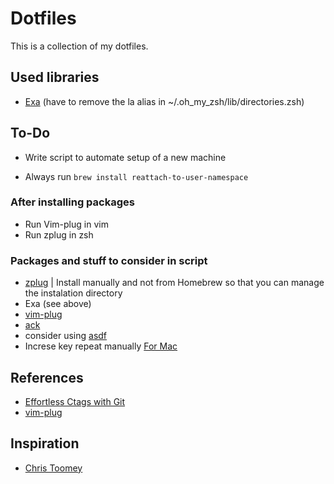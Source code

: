 # Dotfiles
This is a collection of my dotfiles.

## Used libraries
* [Exa](https://github.com/ogham/exa)
(have to remove the la alias in ~/.oh_my_zsh/lib/directories.zsh)

## To-Do
* Write script to automate setup of a new machine

* Always run `brew install reattach-to-user-namespace`

### After installing packages
* Run Vim-plug in vim
* Run zplug in zsh

### Packages and stuff to consider in script
* [zplug](https://github.com/zplug/zplug) | Install manually and not from Homebrew so that you can manage the instalation
  directory
* Exa (see above)
* [vim-plug](https://github.com/junegunn/vim-plug)
* [ack](https://beyondgrep.com/install/)
* consider using [asdf](https://github.com/asdf-vm/asdf)
* Increse key repeat manually [For Mac](https://ksearch.wordpress.com/2017/06/20/increase-the-key-repeat-rate-in-os-x-sierra/)

## References
* [Effortless Ctags with Git](http://tbaggery.com/2011/08/08/effortless-ctags-with-git.html)
* [vim-plug](https://github.com/junegunn/vim-plug)

## Inspiration
* [Chris Toomey](https://github.com/christoomey/dotfiles)
